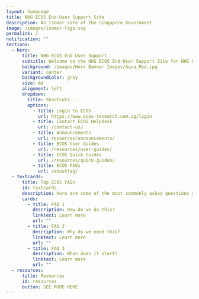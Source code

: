```yaml
---
layout: homepage
title: NHG ECOS End-User Support Site
description: An Isomer site of the Singapore Government
image: /images/isomer-logo.svg
permalink: /
notification: ""
sections:
  - hero:
      title: NHG-ECOS End User Support
      subtitle: Welcome to the NHG ECOS End-User Support Site for NHG & NUHS Staff
      background: /images/Hero Banner Images/Aqua_Red.jpg
      variant: center
      backgroundColor: gray
      size: md
      alignment: left
      dropdown:
        title: Shortcuts...
        options:
          - title: Login to ECOS
            url: https://www.ecos-research.com.sg/login
          - title: Contact ECOS Helpdesk
            url: /contact-us/
          - title: Announcements
            url: resources/announcements/
          - title: ECOS User Guides
            url: /resources/user-guides/
          - title: ECOS Quick Guides
            url: /resources/quick-guides/
          - title: ECOS FAQs
            url: /aboutfaq/
  - textcards:
      title: Top ECOS FAQs
      id: textcards
      description: Here are some of the most commonly asked questions about the ECOS system.
      cards:
        - title: FAQ 1
          description: How do we do this?
          linktext: Learn more
          url: ""
        - title: FAQ 2
          description: Why do we need this?
          linktext: Learn more
          url: ""
        - title: FAQ 3
          description: When does it start?
          linktext: Learn more
          url: ""
  - resources:
      title: Resources
      id: resources
      button: SEE MORE HERE
---
```

